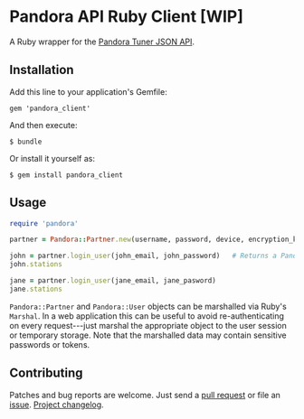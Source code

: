 Pandora API Ruby Client [WIP]
=============================

A Ruby wrapper for the [Pandora Tuner JSON API][tuner_api].

## Installation

Add this line to your application's Gemfile:

    gem 'pandora_client'

And then execute:

    $ bundle

Or install it yourself as:

    $ gem install pandora_client

## Usage

```ruby
require 'pandora'

partner = Pandora::Partner.new(username, password, device, encryption_key, decryption_key)

john = partner.login_user(john_email, john_password)   # Returns a Pandora::User
john.stations

jane = partner.login_user(jane_email, jane_pasword)
jane.stations
```

`Pandora::Partner` and `Pandora::User` objects can be marshalled via Ruby's
`Marshal`. In a web application this can be useful to avoid re-authenticating on
every request---just marshal the appropriate object to the user session or
temporary storage. Note that the marshalled data may contain sensitive passwords
or tokens.

## Contributing

Patches and bug reports are welcome. Just send a [pull request][pullrequests] or
file an [issue][issues]. [Project changelog][changelog].


[tuner_api]:      http://pan-do-ra-api.wikia.com/wiki/Json/5
[pullrequests]:   https://github.com/nixme/pandora_client/pulls
[issues]:         https://github.com/nixme/pandora_client/issues
[changelog]:      https://github.com/nixme/pandora_client/blob/master/CHANGELOG.md
